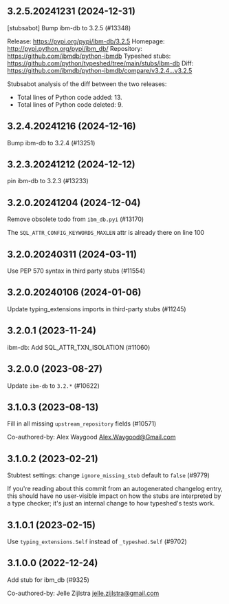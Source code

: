 ## 3.2.5.20241231 (2024-12-31)

[stubsabot] Bump ibm-db to 3.2.5 (#13348)

Release: https://pypi.org/pypi/ibm-db/3.2.5
Homepage: http://pypi.python.org/pypi/ibm_db/
Repository: https://github.com/ibmdb/python-ibmdb
Typeshed stubs: https://github.com/python/typeshed/tree/main/stubs/ibm-db
Diff: https://github.com/ibmdb/python-ibmdb/compare/v3.2.4...v3.2.5

Stubsabot analysis of the diff between the two releases:
 - Total lines of Python code added: 13.
 - Total lines of Python code deleted: 9.

## 3.2.4.20241216 (2024-12-16)

Bump ibm-db to 3.2.4 (#13251)

## 3.2.3.20241212 (2024-12-12)

pin ibm-db to 3.2.3 (#13233)

## 3.2.0.20241204 (2024-12-04)

Remove obsolete todo from `ibm_db.pyi` (#13170)

The `SQL_ATTR_CONFIG_KEYWORDS_MAXLEN` attr is already there on line 100

## 3.2.0.20240311 (2024-03-11)

Use PEP 570 syntax in third party stubs (#11554)

## 3.2.0.20240106 (2024-01-06)

Update typing_extensions imports in third-party stubs (#11245)

## 3.2.0.1 (2023-11-24)

ibm-db: Add SQL_ATTR_TXN_ISOLATION (#11060)

## 3.2.0.0 (2023-08-27)

Update `ibm-db` to `3.2.*` (#10622)

## 3.1.0.3 (2023-08-13)

Fill in all missing `upstream_repository` fields (#10571)

Co-authored-by: Alex Waygood <Alex.Waygood@Gmail.com>

## 3.1.0.2 (2023-02-21)

Stubtest settings: change `ignore_missing_stub` default to `false` (#9779)

If you're reading about this commit from an autogenerated changelog entry, this should have no user-visible impact on how the stubs are interpreted by a type checker; it's just an internal change to how typeshed's tests work.

## 3.1.0.1 (2023-02-15)

Use `typing_extensions.Self` instead of `_typeshed.Self` (#9702)

## 3.1.0.0 (2022-12-24)

Add stub for ibm_db (#9325)

Co-authored-by: Jelle Zijlstra <jelle.zijlstra@gmail.com>

